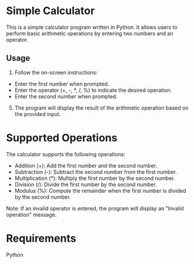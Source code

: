 # Simple Calculator

This is a simple calculator program written in Python. It allows users to perform basic arithmetic operations by entering two numbers and an operator.

## Usage

1. Follow the on-screen instructions:

* Enter the first number when prompted.
* Enter the operator (+, -, *, /, %) to indicate the desired operation.
* Enter the second number when prompted.
  
5. The program will display the result of the arithmetic operation based on the provided input.

# Supported Operations
The calculator supports the following operations:

* Addition (+): Add the first number and the second number.
* Subtraction (-): Subtract the second number from the first number.
* Multiplication (*): Multiply the first number by the second number.
* Division (/): Divide the first number by the second number.
* Modulus (%): Compute the remainder when the first number is divided by the second number.

Note: If an invalid operator is entered, the program will display an "Invalid operation" message.

# Requirements
Python
